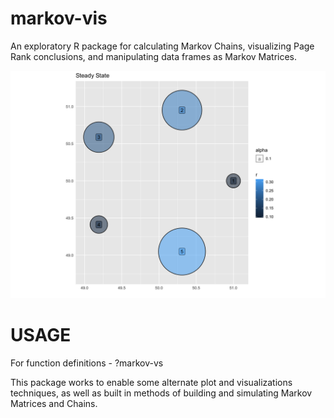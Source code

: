 # markov-vis
An exploratory R package for calculating Markov Chains, visualizing Page Rank conclusions, and manipulating data frames as Markov Matrices.

![alt text](sample_steady.png) 

# USAGE
For function definitions - 
?markov-vs

This package works to enable some alternate plot and visualizations techniques, as well as built in methods of building and simulating Markov Matrices and Chains. 
